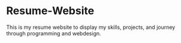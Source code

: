 # Resume-Website

This is my resume website to display my skills,
projects, and journey through programming and 
webdesign.